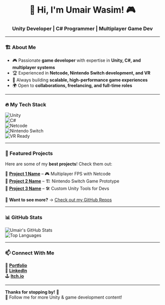 <h1 align="center">👋 Hi, I'm Umair Wasim! 🎮</h1>
<h3 align="center">Unity Developer | C# Programmer | Multiplayer Game Dev</h3>

---

### 🏗️ About Me  
- 🎮 Passionate **game developer** with expertise in **Unity, C#, and multiplayer systems**  
- 🏆 Experienced in **Netcode, Nintendo Switch development, and VR**  
- 🚀 Always building **scalable, high-performance game experiences**  
- 🌍 Open to **collaborations, freelancing, and full-time roles**  

---

### 🔥 My Tech Stack  
![Unity](https://img.shields.io/badge/Engine-Unity-000?logo=unity&style=for-the-badge)  
![C#](https://img.shields.io/badge/Code-C%23-blue?logo=csharp&style=for-the-badge)  
![Netcode](https://img.shields.io/badge/Multiplayer-Netcode-green?style=for-the-badge)  
![Nintendo Switch](https://img.shields.io/badge/Platform-Nintendo_Switch-red?style=for-the-badge)  
![VR Ready](https://img.shields.io/badge/VR-Compatible-purple?style=for-the-badge)  

---

### 🚀 Featured Projects  
Here are some of my **best projects**! Check them out:  

🔹 **[Project 1 Name](https://github.com/umairwasim/project1)** – 🎮 Multiplayer FPS with Netcode  
🔹 **[Project 2 Name](https://github.com/umairwasim/project2)** – 🏗️ Nintendo Switch Game Prototype  
🔹 **[Project 3 Name](https://github.com/umairwasim/project3)** – 🛠 Custom Unity Tools for Devs  

🌟 **Want to see more?** → [Check out my GitHub Repos](https://github.com/umairwasim?tab=repositories)  

---

### 📊 GitHub Stats  
![Umair's GitHub Stats](https://github-readme-stats.vercel.app/api?username=umairwasim&show_icons=true&theme=dark)  
![Top Languages](https://github-readme-stats.vercel.app/api/top-langs/?username=umairwasim&layout=compact&theme=dark)  

---

### 📫 Connect With Me  
🔗 **[Portfolio](https://your-portfolio.com)**  
💼 **[LinkedIn](https://linkedin.com/in/umairwasim)**  
🕹️ **[Itch.io](https://your-itch.io-page)**  

---

**Thanks for stopping by!** 🚀  
🔔 Follow me for more Unity & game development content!  
